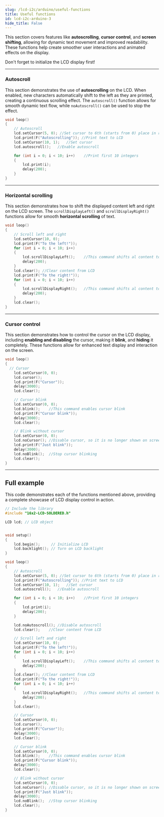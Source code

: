 ```yaml
---
slug: /lcd-i2c/arduino/useful-functions
title: Useful functions
id: lcd-i2c-arduino-3
hide_title: False
---
```


This section covers features like **autoscrolling**, **cursor control**, and **screen shifting**, allowing for dynamic text movement and improved readability. These functions help create smoother user interactions and animated effects on the display.

<WarningBox>Don't forget to initialize the LCD display first!</WarningBox>

---

### Autoscroll

This section demonstrates the use of **autoscrolling** on the LCD. When enabled, new characters automatically shift to the left as they are printed, creating a continuous scrolling effect. The `autoscroll()` function allows for smooth dynamic text flow, while `noAutoscroll()` can be used to stop the effect.

```cpp
void loop()
{
    // Autoscroll
    lcd.setCursor(5, 0); //Set cursor to 6th (starts from 0) place in row, 1st row
    lcd.print(F("Autoscrolling")); //Print text to LCD
    lcd.setCursor(10, 1);   //Set cursor
    lcd.autoscroll();   //Enable autoscroll

    for (int i = 0; i < 10; i++)    //Print first 10 integers
    {
        lcd.print(i);   
        delay(200);
    }
}
```


<FunctionDocumentation
  functionName="lcd.autoscroll()"
  description="Enables automatic scrolling when printing new characters. The display shifts left as new characters are added, creating a scrolling effect."
  returnDescription="None"
  parameters={[]}
/>

<FunctionDocumentation
  functionName="lcd.noAutoscroll()"
  description="Disables automatic scrolling, keeping new characters stationary when printed."
  returnDescription="None"
  parameters={[]}
/>

---

### Horizontal scrolling

This section demonstrates how to shift the displayed content left and right on the LCD screen. The `scrollDisplayLeft()` and `scrollDisplayRight()` functions allow for smooth **horizontal scrolling** of text.

```cpp
void loop()
{
    // Scroll left and right
    lcd.setCursor(10, 0); 
    lcd.print(F("To the left!"));
    for (int i = 0; i < 10; i++)
    {
        lcd.scrollDisplayLeft();    //This command shifts al content to left by 1 place
        delay(200);
    }
    lcd.clear(); //Clear content from LCD
    lcd.print(F("To the right!"));
    for (int i = 0; i < 10; i++)
    {
        lcd.scrollDisplayRight();   //This command shifts al content to right by 1 place
        delay(200);
    }
    lcd.clear();
}
```

<FunctionDocumentation
  functionName="lcd.scrollDisplayLeft()"
  description="Shifts all displayed content one position to the left."
  returnDescription="None"
  parameters={[]}
/>

<FunctionDocumentation
  functionName="lcd.scrollDisplayRight()"
  description="Shifts all displayed content one position to the right."
  returnDescription="None"
  parameters={[]}
/>

---

### Cursor control

This section demonstrates how to control the cursor on the LCD display, including **enabling and disabling** the cursor, making it **blink**, and **hiding** it completely. These functions allow for enhanced text display and interaction on the screen.

```cpp
void loop()
{
  // Cursor
    lcd.setCursor(0, 0);
    lcd.cursor();
    lcd.print(F("Cursor"));
    delay(3000);
    lcd.clear();

    // Cursor blink
    lcd.setCursor(0, 0);
    lcd.blink();    //This command enables cursor blink
    lcd.print(F("Cursor blink"));
    delay(3000);
    lcd.clear();

    // Blink without cursor
    lcd.setCursor(0, 0);
    lcd.noCursor(); //Disable cursor, so it is no longer shown on screen
    lcd.print(F("Just blink"));
    delay(3000);
    lcd.noBlink();  //Stop cursor blinking
    lcd.clear();
}
```

<FunctionDocumentation
  functionName="lcd.cursor() /  lcd.noCursor()"
  description="Displays the cursor as a solid underscore at the current position.  /  Hides the cursor from the display."
  returnDescription="None"
  parameters={[]}
/>

<FunctionDocumentation
  functionName="lcd.blink()  / lcd.noBlink()"
  description="Makes the cursor blink on and off at its current position.  /  Stops the cursor from blinking."
  returnDescription="None"
  parameters={[]}
/>

---

## Full example

This code demonstrates each of the functions mentioned above, providing a complete showcase of LCD display control in action.

```cpp
// Include the library
#include "16x2-LCD-SOLDERED.h"

LCD lcd; // LCD object


void setup()
{
    lcd.begin();     // Initialize LCD
    lcd.backlight(); // Turn on LCD backlight
}

void loop()
{
    // Autoscroll
    lcd.setCursor(5, 0); //Set cursor to 6th (starts from 0) place in row, 1st row
    lcd.print(F("Autoscrolling")); //Print text to LCD
    lcd.setCursor(10, 1);   //Set cursor
    lcd.autoscroll();   //Enable autoscroll

    for (int i = 0; i < 10; i++)    //Print first 10 integers
    {
        lcd.print(i);   
        delay(200);
    }

    lcd.noAutoscroll(); //Disable autoscroll
    lcd.clear();    //Clear content from LCD

    // Scroll left and right
    lcd.setCursor(10, 0); 
    lcd.print(F("To the left!"));
    for (int i = 0; i < 10; i++)
    {
        lcd.scrollDisplayLeft();    //This command shifts al content to left by 1 place
        delay(200);
    }
    lcd.clear(); //Clear content from LCD
    lcd.print(F("To the right!"));
    for (int i = 0; i < 10; i++)
    {
        lcd.scrollDisplayRight();   //This command shifts al content to right by 1 place
        delay(200);
    }
    lcd.clear();

    // Cursor
    lcd.setCursor(0, 0);
    lcd.cursor();
    lcd.print(F("Cursor"));
    delay(3000);
    lcd.clear();

    // Cursor blink
    lcd.setCursor(0, 0);
    lcd.blink();    //This command enables cursor blink
    lcd.print(F("Cursor blink"));
    delay(3000);
    lcd.clear();

    // Blink without cursor
    lcd.setCursor(0, 0);
    lcd.noCursor(); //Disable cursor, so it is no longer shown on screen
    lcd.print(F("Just blink"));
    delay(3000);
    lcd.noBlink();  //Stop cursor blinking
    lcd.clear();
}
```

<QuickLink 
  title="Functions.ino" 
  description="Example file for using some functions with the LCD I2C display"
  url="https://github.com/SolderedElectronics/Soldered-16x2-LCD-Arduino-Library/blob/main/examples/Functions/Functions.ino" 
/>